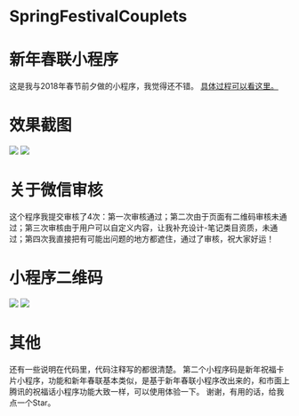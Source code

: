 # SpringFestivalCouplets
# 新年春联小程序

这是我与2018年春节前夕做的小程序，我觉得还不错。
[具体过程可以看这里。](https://mdavid.cn/%E5%85%B3%E4%BA%8E%E6%96%B0%E5%B9%B4%E6%98%A5%E8%81%94%E5%BE%AE%E4%BF%A1%E5%B0%8F%E7%A8%8B%E5%BA%8F/)

# 效果截图
![](https://github.com/HEUDavid/SpringFestivalCouplets/raw/master/screenshot/index.png)
![](https://github.com/HEUDavid/SpringFestivalCouplets/raw/master/screenshot/home.png)

# 关于微信审核

这个程序我提交审核了4次：第一次审核通过；第二次由于页面有二维码审核未通过；第三次审核由于用户可以自定义内容，让我补充设计-笔记类目资质，未通过；第四次我直接把有可能出问题的地方都遮住，通过了审核，祝大家好运！

# 小程序二维码
![](https://github.com/HEUDavid/SpringFestivalCouplets/raw/master/screenshot/Couplets.jpg)
![](https://github.com/HEUDavid/SpringFestivalCouplets/raw/master/screenshot/Card.jpg)

# 其他

还有一些说明在代码里，代码注释写的都很清楚。
第二个小程序码是新年祝福卡片小程序，功能和新年春联基本类似，是基于新年春联小程序改出来的，和市面上腾讯的祝福话小程序功能大致一样，可以使用体验一下。
谢谢，有用的话，给我点一个Star。

